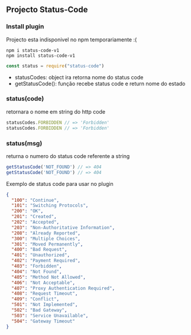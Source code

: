 ## Projecto Status-Code 

### Install plugin
Projecto esta indisponivel no npm temporariamente  :(
```
npm i status-code-v1
npm install status-code-v1
```

```js
const status = require("status-code")

```
- statusCodes: object ira retorna nome do status code
- getStatusCode(): função recebe status code e return nome do estado 

### status(code) 
retornara o nome em string do http code
```js
statusCodes.FORBIDDEN // => 'Forbidden'
statusCodes.FORBIDDEN // => 'Forbidden'
```
### status(msg)
returna o numero do status code referente a string

```js
getStatusCode('NOT_FOUND') // => 404
getStatusCode('NOT_FOUND') // => 404
```
Exemplo de status code para usar no plugin
```json
{
  "100": "Continue",
  "101": "Switching Protocols",
  "200": "OK",
  "201": "Created",
  "202": "Accepted",
  "203": "Non-Authoritative Information",
  "208": "Already Reported",
  "300": "Multiple Choices",
  "301": "Moved Permanently",
  "400": "Bad Request",
  "401": "Unauthorized",
  "402": "Payment Required",
  "403": "Forbidden",
  "404": "Not Found",
  "405": "Method Not Allowed",
  "406": "Not Acceptable",
  "407": "Proxy Authentication Required",
  "408": "Request Timeout",
  "409": "Conflict",
  "501": "Not Implemented",
  "502": "Bad Gateway",
  "503": "Service Unavailable",
  "504": "Gateway Timeout"
}
```